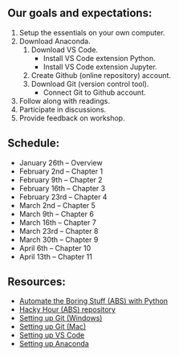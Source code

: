 ## Our goals and expectations:

1. Setup the essentials on your own computer.
1. Download Anaconda.
    1. Download VS Code.
        * Install VS Code extension Python.
        * Install VS Code extension Jupyter.
    1. Create Github (online repository) account.
    1. Download Git (version control tool).
        * Connect Git to Github account.
1. Follow along with readings.
1. Participate in discussions.
1. Provide feedback on workshop.

## Schedule:

* January 26th – Overview
* February 2nd – Chapter 1
* February 9th – Chapter 2
* February 16th – Chapter 3
* February 23rd – Chapter 4
*	March 2nd – Chapter 5
*	March 9th – Chapter 6
*	March 16th – Chapter 7
*	March 23rd – Chapter 8
*	March 30th – Chapter 9
*	April 6th – Chapter 10
*	April 13th – Chapter 11

## Resources:

*	[Automate the Boring Stuff (ABS) with Python](https://automatetheboringstuff.com/)
*	[Hacky Hour (ABS) repository](https://github.com/UIHackyHour/AutomateTheBoringSweigart)
*	[Setting up Git (Windows)](https://medium.com/@aklson_DS/how-to-properly-setup-your-github-repository-windows-version-ea596b398b)
*	[Setting up Git (Mac)](https://medium.com/@aklson_DS/how-to-properly-setup-your-github-repository-mac-version-3a8047b899e5)
*	[Setting up VS Code](https://code.visualstudio.com/docs/python/python-tutorial)
*	[Setting up Anaconda](https://docs.anaconda.com/anaconda/)

